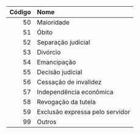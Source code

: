 | Código | Nome                              |
| -----: | :-------------------------------- |
| 50     | Maioridade                        |
| 51     | Óbito                             |
| 52     | Separação judicial                |
| 53     | Divórcio                          |
| 54     | Emancipação                       |
| 55     | Decisão judicial                  |
| 56     | Cessação de invalidez             |
| 57     | Independência econômica           |
| 58     | Revogação da tutela               |
| 59     | Exclusão expressa pelo servidor   |
| 99     | Outros                            |

